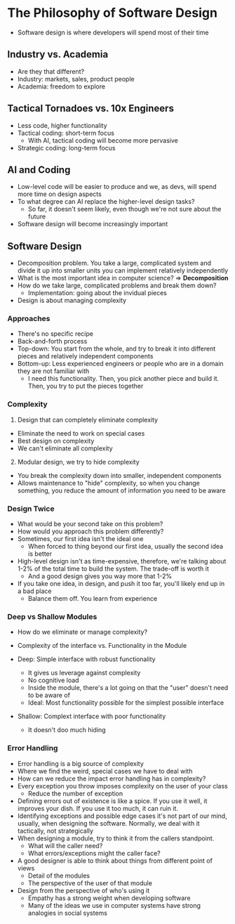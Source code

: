 # The Philosophy of Software Design

- Software design is where developers will spend most of their time

## Industry vs. Academia

- Are they that different?
- Industry: markets, sales, product people
- Academia: freedom to explore

## Tactical Tornadoes vs. 10x Engineers

- Less code, higher functionality
- Tactical coding: short-term focus
  - With AI, tactical coding will become more pervasive
- Strategic coding: long-term focus

## AI and Coding

- Low-level code will be easier to produce and we, as devs, will spend more time on design aspects
- To what degree can AI replace the higher-level design tasks?
  - So far, it doesn't seem likely, even though we're not sure about the future
- Software design will become increasingly important

## Software Design

- Decomposition problem. You take a large, complicated system and divide it up into smaller units you can implement relatively independently
- What is the most important idea in computer science? => **Decomposition**
- How do we take large, complicated problems and break them down?
  - Implementation: going about the invidual pieces
- Design is about managing complexity

### Approaches

- There's no specific recipe
- Back-and-forth process
- Top-down: You start from the whole, and try to break it into different pieces and relatively independent components
- Bottom-up: Less experienced engineers or people who are in a domain they are not familiar with
  - I need this functionality. Then, you pick another piece and build it. Then, you try to put the pieces together

### Complexity

1. Design that can completely eliminate complexity

- Eliminate the need to work on special cases
- Best design on complexity
- We can't eliminate all complexity

2. Modular design, we try to hide complexity

- You break the complexity down into smaller, independent components
- Allows maintenance to "hide" complexity, so when you change something, you reduce the amount of information you need to be aware

### Design Twice

- What would be your second take on this problem?
- How would you approach this problem differently?
- Sometimes, our first idea isn't the ideal one
  - When forced to thing beyond our first idea, usually the second idea is better
- High-level design isn't as time-expensive, therefore, we're talking about 1-2% of the total time to build the system. The trade-off is worth it
  - And a good design gives you way more that 1-2%
- If you take one idea, in design, and push it too far, you'll likely end up in a bad place
  - Balance them off. You learn from experience

### Deep vs Shallow Modules

- How do we eliminate or manage complexity?
- Complexity of the interface vs. Functionality in the Module

- Deep: Simple interface with robust functionality
  - It gives us leverage against complexity
  - No cognitive load
  - Inside the module, there's a lot going on that the "user" doesn't need to be aware of
  - Ideal: Most functionality possible for the simplest possible interface
- Shallow: Complext interface with poor functionality
  - It doesn't doo much hiding

### Error Handling

- Error handling is a big source of complexity
- Where we find the weird, special cases we have to deal with
- How can we reduce the impact error handling has in complexity?
- Every exception you throw imposes complexity on the user of your class
  - Reduce the number of exception
- Defining errors out of existence is like a spice. If you use it well, it improves your dish. If you use it too much, it can ruin it.
- Identifying exceptions and possible edge cases it's not part of our mind, usually, when designing the software. Normally, we deal with it tactically, not strategically
- When designing a module, try to think it from the callers standpoint.
  - What will the caller need?
  - What errors/exceptions might the caller face?
- A good designer is able to think about things from different point of views
  - Detail of the modules
  - The perspective of the user of that module
- Design from the perspective of who's using it
  - Empathy has a strong weight when developing software
  - Many of the ideas we use in computer systems have strong analogies in social systems
